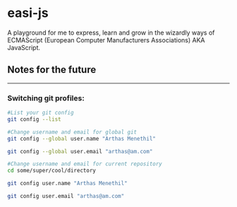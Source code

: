 # easi-js

A playground for me to express, learn and grow in the wizardly ways of ECMAScript (European Computer Manufacturers Associations) AKA JavaScript.

## Notes for the future

---

### Switching git profiles:

```sh
#List your git config
git config --list
```

```sh
#Change username and email for global git
git config --global user.name "Arthas Menethil"

git config --global user.email "arthas@am.com"
```

```sh
#Change username and email for current repository
cd some/super/cool/directory

git config user.name "Arthas Menethil"

git config user.email "arthas@am.com"
```
